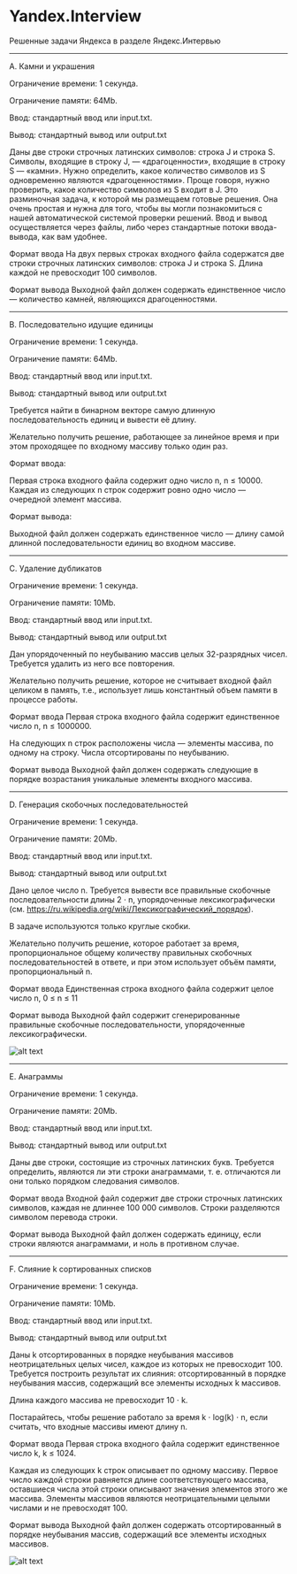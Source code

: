 # Yandex.Interview
Решенные задачи Яндекса в разделе Яндекс.Интервью

-------

A. Камни и украшения

Ограничение времени:	1 секунда.

Ограничение памяти:	64Mb.

Ввод:	стандартный ввод или input.txt.

Вывод: стандартный вывод или output.txt


Даны две строки строчных латинских символов: строка J и строка S. Символы, входящие в строку J, — «драгоценности», входящие в строку S — «камни». Нужно определить, какое количество символов из S одновременно являются «драгоценностями». Проще говоря, нужно проверить, какое количество символов из S входит в J.
Это разминочная задача, к которой мы размещаем готовые решения. Она очень простая и нужна для того, чтобы вы могли познакомиться с нашей автоматической системой проверки решений. Ввод и вывод осуществляется через файлы, либо через стандартные потоки ввода-вывода, как вам удобнее.

Формат ввода
На двух первых строках входного файла содержатся две строки строчных латинских символов: строка J и строка S. Длина каждой не превосходит 100 символов.

Формат вывода
Выходной файл должен содержать единственное число — количество камней, являющихся драгоценностями.

-------

B. Последовательно идущие единицы

Ограничение времени:	1 секунда.

Ограничение памяти:	64Mb.

Ввод:	стандартный ввод или input.txt.

Вывод: стандартный вывод или output.txt

Требуется найти в бинарном векторе самую длинную последовательность единиц и вывести её длину.

Желательно получить решение, работающее за линейное время и при этом проходящее по входному массиву только один раз.

Формат ввода:

Первая строка входного файла содержит одно число n, n ≤ 10000. Каждая из следующих n строк содержит ровно одно число — очередной элемент массива.

Формат вывода:

Выходной файл должен содержать единственное число — длину самой длинной последовательности единиц во входном массиве.

------------

C. Удаление дубликатов

Ограничение времени:	1 секунда.

Ограничение памяти:	10Mb.

Ввод:	стандартный ввод или input.txt.

Вывод: стандартный вывод или output.txt

Дан упорядоченный по неубыванию массив целых 32-разрядных чисел. Требуется удалить из него все повторения.

Желательно получить решение, которое не считывает входной файл целиком в память, т.е., использует лишь константный объем памяти в процессе работы.

Формат ввода
Первая строка входного файла содержит единственное число n, n ≤ 1000000.

На следующих n строк расположены числа — элементы массива, по одному на строку. Числа отсортированы по неубыванию.

Формат вывода
Выходной файл должен содержать следующие в порядке возрастания уникальные элементы входного массива.

------

D. Генерация скобочных последовательностей

Ограничение времени:	1 секунда.

Ограничение памяти:	20Mb.

Ввод:	стандартный ввод или input.txt.

Вывод: стандартный вывод или output.txt

Дано целое число n. Требуется вывести все правильные скобочные последовательности длины 2 ⋅ n, упорядоченные лексикографически (см. https://ru.wikipedia.org/wiki/Лексикографический_порядок).

В задаче используются только круглые скобки.

Желательно получить решение, которое работает за время, пропорциональное общему количеству правильных скобочных последовательностей в ответе, и при этом использует объём памяти, пропорциональный n.

Формат ввода
Единственная строка входного файла содержит целое число n, 0 ≤ n ≤ 11

Формат вывода
Выходной файл содержит сгенерированные правильные скобочные последовательности, упорядоченные лексикографически.

![alt text](https://sun9-60.userapi.com/c852032/v852032814/1cf53b/RYEML6R7KJU.jpg)


-----------------

E. Анаграммы

Ограничение времени:	1 секунда.

Ограничение памяти:	20Mb.

Ввод:	стандартный ввод или input.txt.

Вывод: стандартный вывод или output.txt

Даны две строки, состоящие из строчных латинских букв. Требуется определить, являются ли эти строки анаграммами, т. е. отличаются ли они только порядком следования символов.

Формат ввода
Входной файл содержит две строки строчных латинских символов, каждая не длиннее 100 000 символов. Строки разделяются символом перевода строки.

Формат вывода
Выходной файл должен содержать единицу, если строки являются анаграммами, и ноль в противном случае.

-----
F. Слияние k сортированных списков

Ограничение времени:	1 секунда.

Ограничение памяти:	10Mb.

Ввод:	стандартный ввод или input.txt.

Вывод: стандартный вывод или output.txt

Даны k отсортированных в порядке неубывания массивов неотрицательных целых чисел, каждое из которых не превосходит 100. Требуется построить результат их слияния: отсортированный в порядке неубывания массив, содержащий все элементы исходных k массивов.

Длина каждого массива не превосходит 10 ⋅ k.

Постарайтесь, чтобы решение работало за время k ⋅ log(k) ⋅ n, если считать, что входные массивы имеют длину n.

Формат ввода
Первая строка входного файла содержит единственное число k, k ≤ 1024.

Каждая из следующих k строк описывает по одному массиву. Первое число каждой строки равняется длине соответствующего массива, оставшиеся числа этой строки описывают значения элементов этого же массива. Элементы массивов являются неотрицательными целыми числами и не превосходят 100.

Формат вывода
Выходной файл должен содержать отсортированный в порядке неубывания массив, содержащий все элементы исходных массивов.

![alt text](https://sun9-34.userapi.com/c852032/v852032814/1cf555/XXjj8C8L6Fo.jpg)
